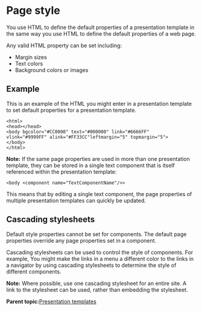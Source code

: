 # Page style

You use HTML to define the default properties of a presentation template in the same way you use HTML to define the default properties of a web page.

Any valid HTML property can be set including:

-   Margin sizes
-   Text colors
-   Background colors or images

## Example

This is an example of the HTML you might enter in a presentation template to set default properties for a presentation template.

```
<html>
<head></head>
<body bgcolor="#CC0000" text="#000000" link="#6666FF" 
vlink="#9999FF" alink="#FF33CC"leftmargin="5" topmargin="5">
</body>
</html>
```

**Note:** If the same page properties are used in more than one presentation template, they can be stored in a single text component that is itself referenced within the presentation template:

```
<body <component name="TextComponentName"/>>
```

This means that by editing a single text component, the page properties of multiple presentation templates can quickly be updated.

## Cascading stylesheets

Default style properties cannot be set for components. The default page properties override any page properties set in a component.

Cascading stylesheets can be used to control the style of components. For example, You might make the links in a menu a different color to the links in a navigator by using cascading stylesheets to determine the style of different components.

**Note:** Where possible, use one cascading stylesheet for an entire site. A link to the stylesheet can be used, rather than embedding the stylesheet.

**Parent topic:**[Presentation templates](../wcm/wcm_cms_presentation_templates.md)

